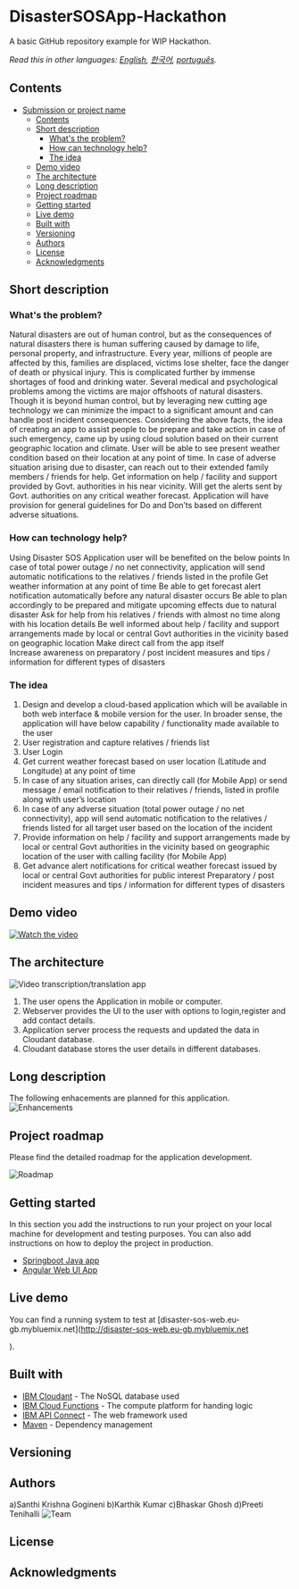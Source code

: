 # DisasterSOSApp-Hackathon



A basic GitHub repository example for WIP Hackathon.



_Read this in other languages: [English](README.md), [한국어](./docs/README.ko.md), [português](./docs/README.pt_br.md)._

## Contents

- [Submission or project name](#submission-or-project-name)
  - [Contents](#contents)
  - [Short description](#short-description)
    - [What's the problem?](#whats-the-problem)
    - [How can technology help?](#how-can-technology-help)
    - [The idea](#the-idea)
  - [Demo video](#demo-video)
  - [The architecture](#the-architecture)
  - [Long description](#long-description)
  - [Project roadmap](#project-roadmap)
  - [Getting started](#getting-started)
  - [Live demo](#live-demo)
  - [Built with](#built-with)
  - [Versioning](#versioning)
  - [Authors](#authors)
  - [License](#license)
  - [Acknowledgments](#acknowledgments)

## Short description

### What's the problem?

Natural disasters are out of human control, but as the consequences of natural disasters there is human suffering caused by damage to life, personal property, and infrastructure. Every year, millions of people are affected by this, families are displaced, victims lose shelter, face the danger of death or physical injury. This is complicated further by immense shortages of food and drinking water. Several medical and psychological problems among the victims are major offshoots of natural disasters. Though it is beyond human control, but by leveraging new cutting age technology we can minimize the impact to a significant amount and can handle post incident consequences. 
Considering the above facts, the idea of creating an app to assist people to be prepare and take action in case of such emergency, came up by using cloud solution based on their current geographic location and climate.
User will be able to see present weather condition based on their location at any point of time. In case of adverse situation arising due to disaster, can reach out to their extended family members / friends for help. Get information on help / facility and support provided by Govt. authorities in his near vicinity. Will get the alerts sent by Govt. authorities on any critical weather forecast. Application will have provision for general guidelines for Do and Don’ts based on different adverse situations.



### How can technology help?
Using Disaster SOS Application user will be benefited on the below points
    In case of total power outage / no net connectivity, application will send automatic notifications to the relatives / friends listed in the  profile
    Get weather information at any point of time
    Be able to get forecast alert notification automatically before any natural disaster occurs
    Be able to plan accordingly to be prepared and mitigate upcoming effects due to natural disaster
    Ask for help from his relatives / friends with almost no time along with his location details
    Be well informed about help / facility and support arrangements made by local or central Govt authorities in the vicinity based on geographic location
    Make direct call from the app itself  
    Increase awareness on preparatory / post incident measures and tips / information for different types of disasters
    



### The idea

1) Design and develop a cloud-based application which will be available in both web interface & mobile version for the user. In broader sense, the application will have below capability / functionality made available to the user
2) User registration and capture relatives / friends list
3) User Login
4) Get current weather forecast based on user location (Latitude and Longitude) at any point of time
5) In case of any situation arises, can directly call (for Mobile App) or send message / email notification to their relatives / friends, listed in profile along with user’s location
6) In case of any adverse situation (total power outage / no net connectivity), app will send automatic notification to the relatives / friends listed for all target user based on the location of the incident
7) Provide information on help / facility and support arrangements made by local or central Govt authorities in the vicinity based on geographic location of the user with calling facility (for Mobile App)
8) Get advance alert notifications for critical weather forecast issued by local or central Govt authorities for public interest
Preparatory / post incident measures and tips / information for different types of disasters



## Demo video

[![Watch the video](https://github.com/karthikk8/DisasterSOSApp-Hackathon/blob/main/images/Homepage.JPG)](https://youtu.be/bicJ-Zh0hLQ)

## The architecture

![Video transcription/translation app](https://github.com/karthikk8/DisasterSOSApp-Hackathon/blob/main/images/Architecture%20diagram.jpg)

1. The user opens the Application in mobile or computer.
2. Webserver provides the UI to the user with options to login,register and add contact details.
3. Application server process the requests and updated the data in Cloudant database.
4. Cloudant database stores the user details in different databases.

## Long description

The following enhacements are planned for this application.
![Enhancements](https://github.com/karthikk8/DisasterSOSApp-Hackathon/blob/main/images/Enhancements.jpg)

## Project roadmap

Please find the detailed roadmap for the application development.

![Roadmap](./images/roadmap.jpg)

## Getting started

In this section you add the instructions to run your project on your local machine for development and testing purposes. You can also add instructions on how to deploy the project in production.

- [Springboot Java app](./SpringBootAppServercode/java-spring-app-smopa-2021-06-15/)
- [Angular Web UI App](./sample-angular-app/)


## Live demo

You can find a running system to test at [disaster-sos-web.eu-gb.mybluemix.net](http://disaster-sos-web.eu-gb.mybluemix.net

).

## Built with

- [IBM Cloudant](https://cloud.ibm.com/catalog?search=cloudant#search_results) - The NoSQL database used
- [IBM Cloud Functions](https://cloud.ibm.com/catalog?search=cloud%20functions#search_results) - The compute platform for handing logic
- [IBM API Connect](https://cloud.ibm.com/catalog?search=api%20connect#search_results) - The web framework used
- [Maven](https://maven.apache.org/) - Dependency management



## Versioning



## Authors

a)Santhi Krishna Gogineni
b)Karthik Kumar
c)Bhaskar Ghosh
d)Preeti Tenihalli
![Team](https://github.com/karthikk8/DisasterSOSApp-Hackathon/blob/main/images/Team%20picture.jpg)


## License



## Acknowledgments


